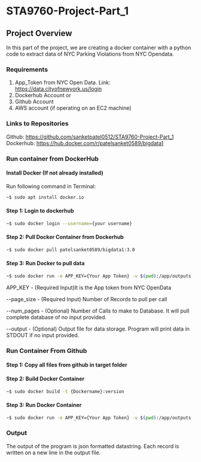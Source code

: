 # STA9760-Project-Part_1

## Project Overview
In this part of the project, we are creating a docker container with a python code to extract data of NYC Parking Violations from NYC Opendata.

### Requirements
1. App_Token from NYC Open Data. Link: https://data.cityofnewyork.us/login
2. Dockerhub Account
          or
3. Github Account
4. AWS account (if operating on an EC2 machine)

### Links to Repositories

Github: https://github.com/sanketpatel0512/STA9760-Project-Part_1
Dockerhub: https://hub.docker.com/r/patelsanket0589/bigdata1

### Run container from DockerHub
#### Install Docker (If not already installed)

Run following command in Terminal:
```sh
~$ sudo apt install docker.io
```
#### Step 1: Login to dockerhub
```sh
~$ sudo docker login --username={your username}
```
#### Step 2: Pull Docker Container from Dockerhub
```sh
~$ sudo docker pull patelsanket0589/bigdata1:3.0
```
#### Step 3: Run Docker to pull data
```sh
~$ sudo docker run -e APP_KEY={Your App Token} -v $(pwd):/app/outputs -it patelsanket0589/bigdata1:3.0 python main.py --page_size={Enter No. of Records to pull per call} --num_pages={Enter No. of Calls to Database} --output=./outputs/{output filename with format}
```

APP_KEY - (Required Input)It is the App token from NYC OpenData


--page_size - (Required Input) Number of Records to pull per call


--num_pages - (Optional) Number of Calls to make to Database. It will pull complete database of no input provided.


--output - (Optional) Output file for data storage. Program will print data in STDOUT if no input provided.

### Run Container From Github

#### Step 1: Copy all files from github in target folder

#### Step 2: Build Docker Container
```sh
~$ sudo docker build -t {Dockername}:version
```
#### Step 3: Run Docker Container
```sh
~$ sudo docker run -e APP_KEY={Your App Token} -v $(pwd):/app/outputs -it {Dockername}:version python main.py --page_size={Enter No. of Records to pull per call} --num_pages={Enter No. of Calls to Database} --output=./outputs/{output filename with format}
```
### Output

The output of the program is json formatted datastring. Each record is written on a new line in the output file.
